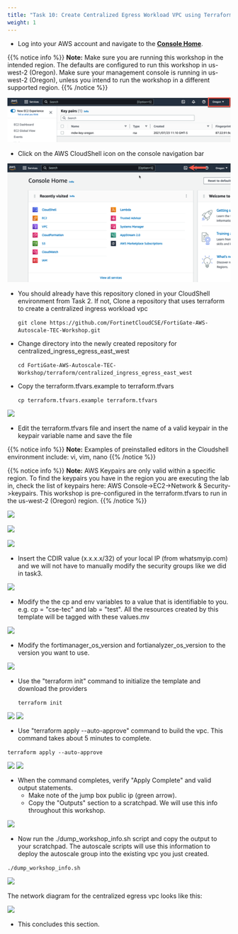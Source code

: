 ```yaml
---
title: "Task 10: Create Centralized Egress Workload VPC using Terraform in AWS Cloudshell"
weight: 1
---
```


* Log into your AWS account and navigate to the [**Console Home**](https://us-west-2.console.aws.amazon.com/console/home?region=us-west-2#).

{{% notice info %}}
**Note:** Make sure you are running this workshop in the intended region. The defaults are configured to run this workshop in us-west-2 (Oregon). Make sure your management console is running in us-west-2 (Oregon), unless you intend to run the workshop in a different supported region.
{{% /notice %}}

![](image-t10-0.png)

* Click on the AWS CloudShell icon on the console navigation bar

![](image-t10-1.png)

* You should already have this repository cloned in your CloudShell environment from Task 2. If not, Clone a repository that uses terraform to create a centralized ingress workload vpc

  ``` git clone https://github.com/FortinetCloudCSE/FortiGate-AWS-Autoscale-TEC-Workshop.git ```

* Change directory into the newly created repository for centralized_ingress_egress_east_west

  ``` cd FortiGate-AWS-Autoscale-TEC-Workshop/terraform/centralized_ingress_egress_east_west ```
  
* Copy the terraform.tfvars.example to terraform.tfvars

  ``` cp terraform.tfvars.example terraform.tfvars ```
  
![](image-t10-2.png)

* Edit the terraform.tfvars file and insert the name of a valid keypair in the keypair variable name and save the file

{{% notice info %}}
**Note:** Examples of preinstalled editors in the Cloudshell environment include: vi, vim, nano
{{% /notice %}}

{{% notice info %}}
**Note:** AWS Keypairs are only valid within a specific region. To find the keypairs you have in the region you are executing the lab in, check the list of keypairs here: AWS Console->EC2->Network & Security->keypairs. 
This workshop is pre-configured in the terraform.tfvars to run in the us-west-2 (Oregon) region. 
{{% /notice %}}

![](image-t10-2a.png)

![](image-t10-2b.png)

![](image-t10-3.png)

* Insert the CDIR value (x.x.x.x/32) of your local IP (from whatsmyip.com) and we will not have to manually modify the security groups like we did in task3. 

![](image-t10-3c.png)

* Modify the the cp and env variables to a value that is identifiable to you. e.g. cp = "cse-tec" and lab = "test". All the resources created by this template will be tagged with these values.mv 

![](image-t10-3a.png)

* Modify the fortimanager_os_version and fortianalyzer_os_version to the version you want to use. 

![](image-t10-3b.png)

* Use the "terraform init" command to initialize the template and download the providers

  ``` terraform init ```

![](image-t10-4.png)
![](image-t10-4a.png)

* Use "terraform apply --auto-approve" command to build the vpc. This command takes about 5 minutes to complete.

``` terraform apply --auto-approve ```

![](image-t10-5a.png)
![](image-t10-5b.png)

* When the command completes, verify "Apply Complete" and valid output statements.
  * Make note of the jump box public ip (green arrow).
  * Copy the "Outputs" section to a scratchpad. We will use this info throughout this workshop.

![](image-t10-5c.png)

* Now run the ./dump_workshop_info.sh script and copy the output to your scratchpad. The autoscale scripts will use this information to deploy the autoscale group into the existing vpc you just created. 

``` ./dump_workshop_info.sh ```

![](image-t10-5d.png)

The network diagram for the centralized egress vpc looks like this:

![](image-centralized-egress.png)

* This concludes this section.
